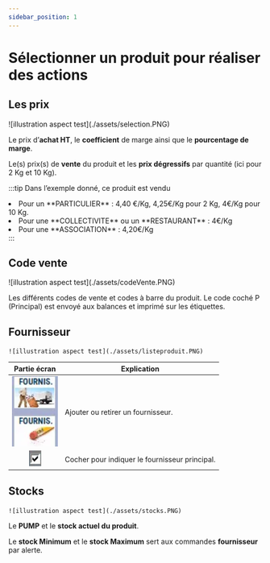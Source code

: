 ```yaml
---
sidebar_position: 1
---
```


# Sélectionner un produit pour réaliser des actions

## Les prix


<div className="contenaireImg">
    ![illustration aspect test](./assets/selection.PNG)
</div>

Le prix d’**achat HT**, le **coefficient** de marge ainsi que le **pourcentage de marge**.


Le(s) prix(s) de **vente** du produit et les **prix dégressifs** par quantité (ici pour 2 Kg et 10 Kg).

:::tip
Dans l’exemple donné, ce produit est vendu
<li>Pour un **PARTICULIER** : 4,40 €/Kg, 4,25€/Kg pour 2 Kg, 4€/Kg pour 10 Kg.</li>
<li>Pour une **COLLECTIVITE** ou un **RESTAURANT** : 4€/Kg</li>
<li>Pour une **ASSOCIATION** : 4,20€/Kg </li>
:::

## Code vente
<div className="contenaireImg">
    ![illustration aspect test](./assets/codeVente.PNG)
</div>

Les différents codes de vente et codes à barre du produit.
Le code coché P (Principal) est envoyé aux balances et imprimé sur les étiquettes.


## Fournisseur
    ![illustration aspect test](./assets/listeproduit.PNG)


| Partie écran       | Explication | 
|:-----------:|----|
| ![illustration aspect test](./assets/fournisseru.PNG)    |  Ajouter ou retirer un fournisseur. |
| ![illustration aspect test](./assets/coche.PNG) |  Cocher pour indiquer le fournisseur principal. |


## Stocks

    ![illustration aspect test](./assets/stocks.PNG)


Le **PUMP** et le **stock actuel du produit**.


Le **stock Minimum** et le **stock Maximum** sert aux commandes **fournisseur** par alerte.